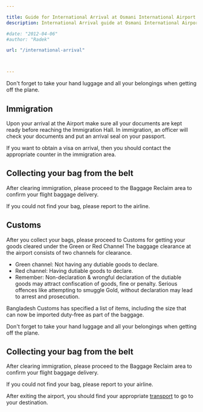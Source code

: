 ```yaml
---

title: Guide for International Arrival at Osmani International Airport
description: International Arrival guide at Osmani International Airport (ZYL)

#date: "2012-04-06"
#author: "Radek"

url: "/international-arrival"



---
```


Don't forget to take your hand luggage and all your belongings when getting off the plane.

## Immigration
Upon your arrival at the Airport make sure all your documents are kept ready before reaching the Immigration Hall. In immigration, an officer will check your documents and put an arrival seal on your passport. 

If you want to obtain a visa on arrival, then you should contact the appropriate counter in the immigration area. 

## Collecting your bag from the belt 
After clearing immigration, please proceed to the Baggage Reclaim area to confirm your flight baggage delivery. 

If you could not find your bag, please report to the airline. 

## Customs
After you collect your bags, please proceed to Customs for getting your goods cleared under the Green or Red Channel
The baggage clearance at the airport consists of two channels for clearance.
* Green channel: Not having any dutiable goods to declare.
* Red channel: Having dutiable goods to declare.
* Remember: Non-declaration & wrongful declaration of the dutiable goods may attract confiscation of goods, fine or penalty. Serious offences like attempting to smuggle Gold, without declaration may lead to arrest and prosecution. 

Bangladesh Customs has specified a list of items, including the size that can now be imported duty-free as part of the baggage.

Don't forget to take your hand luggage and all your belongings when getting off the plane.

## Collecting your bag from the belt 
After clearing immigration, please proceed to the Baggage Reclaim area to confirm your flight baggage delivery.

If you could not find your bag, please report to your airline. 

After exiting the airport, you should find your appropriate [transport](/transport/) to go to your destination. 